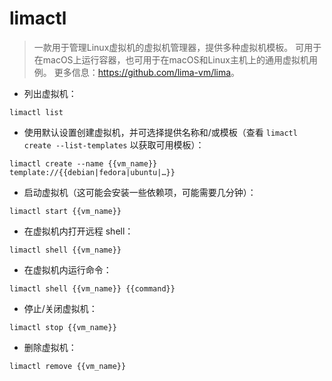 # limactl

> 一款用于管理Linux虚拟机的虚拟机管理器，提供多种虚拟机模板。
> 可用于在macOS上运行容器，也可用于在macOS和Linux主机上的通用虚拟机用例。
> 更多信息：<https://github.com/lima-vm/lima>。

- 列出虚拟机：

`limactl list`

- 使用默认设置创建虚拟机，并可选择提供名称和/或模板（查看 `limactl create --list-templates` 以获取可用模板）：

`limactl create --name {{vm_name}} template://{{debian|fedora|ubuntu|…}}`

- 启动虚拟机（这可能会安装一些依赖项，可能需要几分钟）：

`limactl start {{vm_name}}`

- 在虚拟机内打开远程 shell：

`limactl shell {{vm_name}}`

- 在虚拟机内运行命令：

`limactl shell {{vm_name}} {{command}}`

- 停止/关闭虚拟机：

`limactl stop {{vm_name}}`

- 删除虚拟机：

`limactl remove {{vm_name}}`